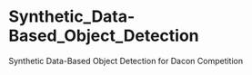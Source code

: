 # Synthetic_Data-Based_Object_Detection
Synthetic Data-Based Object Detection for Dacon Competition
